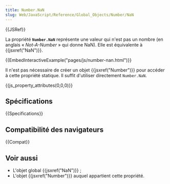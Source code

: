 ```yaml
---
title: Number.NaN
slug: Web/JavaScript/Reference/Global_Objects/Number/NaN
---
```


{{JSRef}}

La propriété **`Number.NaN`** représente une valeur qui n'est pas un nombre (en anglais «&nbsp;_Not-A-Number_&nbsp;» qui donne NaN). Elle est équivalente à {{jsxref("NaN")}}.

{{EmbedInteractiveExample("pages/js/number-nan.html")}}

Il n'est pas nécessaire de créer un objet {{jsxref("Number")}} pour accéder à cette propriété statique. Il suffit d'utiliser directement `Number.NaN`.

{{js_property_attributes(0,0,0)}}

## Spécifications

{{Specifications}}

## Compatibilité des navigateurs

{{Compat}}

## Voir aussi

- L'objet global {{jsxref("NaN")}}&nbsp;;
- L'objet {{jsxref("Number")}} auquel appartient cette propriété.
